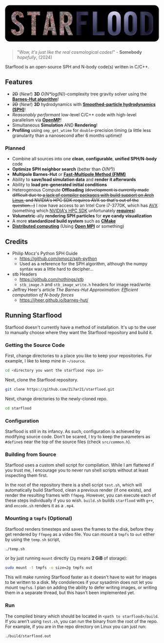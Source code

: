 # ![Starflood](images/starflood-badge.png)

> "_Wow, it's just like the real cosmological codes!_"
> \- **Somebody** _hopefully_, (2024)

Starflood is an open-source SPH and N-body code(s) written in C/C++.

## Features

- ~~2D~~ (*New!*) **3D** _O(N*log(N))_-complexity tree gravity solver using the **[Barnes-Hut algorithm](https://en.wikipedia.org/wiki/Barnes%E2%80%93Hut_simulation)**!
- ~~2D~~ (*New!*) **3D** hydrodynamics with **[Smoothed-particle hydrodynamics (SPH)](https://en.wikipedia.org/wiki/Smoothed-particle_hydrodynamics)**!
- _Reasonably performant_ low-level C/C++ code with high-level parallelism via **[OpenMP](www.openmp.org)**!
- Simultaneous **Simulation** AND **Rendering**!
- **Profiling** using `omp_get_wtime` for `double`-precision timing (a little less granularity than a nanosecond after 6 months uptime)!

### Planned

- Combine all sources into one **clean**, **configurable**, **unified SPH/N-body** code
- **Optimize SPH neighbor search** (better than _O(N²)_)
- **Multipole Barnes-Hut** or **[Fast-Multipole Method (FMM)](https://en.wikipedia.org/wiki/Fast_multipole_method)**
- Ability to **save/load simulation data** and **render it afterwards**
- Ability to **load pre-generated initial conditions**
- Heterogenous Compute **Offloading** ~~(development is currently made difficult due to [a lack of compiler packages with build support on Arch Linux](https://bugs.archlinux.org/task/63227), and NVIDIA's HPC SDK requires AVX so that's out of the question...)~~ I now have access to an Intel Core i7-3770K, which has [AVX](https://en.wikipedia.org/wiki/Advanced_Vector_Extensions) (something which [NVIDIA's HPC SDK](https://developer.nvidia.com/hpc-sdk) unfortunately [**requires**](https://forums.developer.nvidia.com/t/nvidia-hpc-sdk-version-22-1-mpi-question/202949))
- **Volumetric**-ally **rendering SPH particles** for **eye candy visualization**
- A more **standardized build system** such as **[CMake](https://cmake.org/)**
- **[Distributed computing](https://en.wikipedia.org/wiki/Distributed_computing)** (Using **[Open MPI](https://www.open-mpi.org/)** or something)

## Credits

- Philip Mocz's Python SPH Guide
  - <https://github.com/pmocz/sph-python>
  - Used as a reference for the SPH algorithm, although the numpy syntax was a little hard to decipher...
- stb Headers
  - <https://github.com/nothings/stb>
  - `stb_image.h` and `stb_image_write.h` headers for image read/write
- Jeffrey Heer's article _The Barnes-Hut Approximation: Efficient computation of N-body forces_
  - <https://jheer.github.io/barnes-hut/>

## Running Starflood

Starflood doesn't currently have a method of installation. It's up to the user to manually choose where they want the Starflood repository and build it.

### Getting the Source Code

First, change directories to a place you like to keep your repositories. For example, I like to keep mine in `~/source`.

```sh
cd <directory you want the starflood repo in>
```

Next, clone the Starflood repository.

```sh
git clone https://github.com/Zi7ar21/starflood.git
```

Next, change directories to the newly-cloned repo.

```sh
cd starflood
```

### Configuration

Starflood is still in its infancy. As such, configuration is achieved by modifying source code. Don't be scared, I try to keep the parameters as `#define`s near the top of the source files (check `src/common.h`).

### Building from Source

Starflood uses a custom shell script for compilation. While I am flattered if you trust me, I encourage you to never run shell scripts without at least inspecting them first.

In the root of the repository there is a shell script `test.sh`, which will automatically build Starflood, clean a previous render (if one exists), and render the resulting frames with `ffmpeg`. However, you can execute each of these steps individually if you so wish. `build.sh` builds `starflood` with `g++`, and `encode.sh` renders it as a `.mp4`.

### Mounting a `tmpfs` (Optional)

Starflood renders timesteps and saves the frames to the disk, before they get rendered by `ffmpeg` as a video file. You can mount a `tmpfs` to `out` either by using the `temp.sh` script,

```sh
./temp.sh
```

or by just running `mount` directly (`2g` means **2 GiB** of storage):

```sh
sudo mount -t tmpfs -o size=2g tmpfs out
```

This will make running Starflood faster as it doesn't have to wait for images to be written to a disk. My condolences if your sysadmin does not let you mount `tmpfs`s. I plan on adding the ability to defer writing images, or writing them in a separate thread, but this hasn't been implemented yet.

### Run

The compiled binary which should be located in `<path to starflood>/build`. If you aren't using `test.sh`, you can run the binary from the root of the repo. For example, if you are in the repo directory on Linux you can just run:

```sh
./build/starflood.out
```
